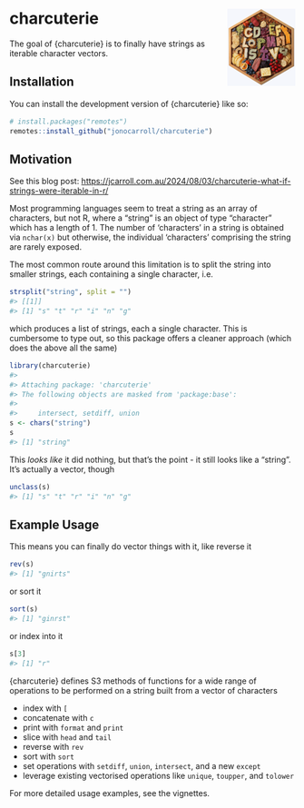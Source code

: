 
<!-- README.md is generated from README.Rmd. Please edit that file -->

# charcuterie <img src="man/figures/logo.png" align="right" height="136" alt="" />

<!-- badges: start -->
<!-- badges: end -->

The goal of {charcuterie} is to finally have strings as iterable
character vectors.

## Installation

You can install the development version of {charcuterie} like so:

``` r
# install.packages("remotes")
remotes::install_github("jonocarroll/charcuterie")
```

## Motivation

See this blog post:
<https://jcarroll.com.au/2024/08/03/charcuterie-what-if-strings-were-iterable-in-r/>

Most programming languages seem to treat a string as an array of
characters, but not R, where a “string” is an object of type “character”
which has a length of 1. The number of ‘characters’ in a string is
obtained via `nchar(x)` but otherwise, the individual ‘characters’
comprising the string are rarely exposed.

The most common route around this limitation is to split the string into
smaller strings, each containing a single character, i.e.

``` r
strsplit("string", split = "")
#> [[1]]
#> [1] "s" "t" "r" "i" "n" "g"
```

which produces a list of strings, each a single character. This is
cumbersome to type out, so this package offers a cleaner approach (which
does the above all the same)

``` r
library(charcuterie)
#> 
#> Attaching package: 'charcuterie'
#> The following objects are masked from 'package:base':
#> 
#>     intersect, setdiff, union
s <- chars("string")
s
#> [1] "string"
```

This *looks like* it did nothing, but that’s the point - it still looks
like a “string”. It’s actually a vector, though

``` r
unclass(s)
#> [1] "s" "t" "r" "i" "n" "g"
```

## Example Usage

This means you can finally do vector things with it, like reverse it

``` r
rev(s)
#> [1] "gnirts"
```

or sort it

``` r
sort(s)
#> [1] "ginrst"
```

or index into it

``` r
s[3]
#> [1] "r"
```

{charcuterie} defines S3 methods of functions for a wide range of
operations to be performed on a string built from a vector of characters

- index with `[`
- concatenate with `c`
- print with `format` and `print`
- slice with `head` and `tail`
- reverse with `rev`
- sort with `sort`
- set operations with `setdiff`, `union`, `intersect`, and a new
  `except`
- leverage existing vectorised operations like `unique`, `toupper`, and
  `tolower`

For more detailed usage examples, see the vignettes.
